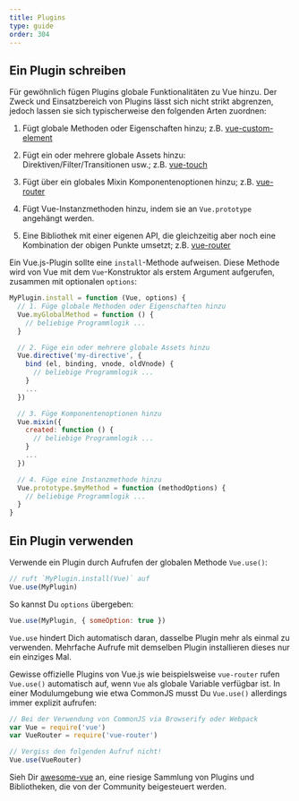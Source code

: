 ```yaml
---
title: Plugins
type: guide
order: 304
---
```


## Ein Plugin schreiben

Für gewöhnlich fügen Plugins globale Funktionalitäten zu Vue hinzu. Der Zweck und Einsatzbereich von Plugins lässt sich nicht strikt abgrenzen, jedoch lassen sie sich typischerweise den folgenden Arten zuordnen:

1. Fügt globale Methoden oder Eigenschaften hinzu; z.B. [vue-custom-element](https://github.com/karol-f/vue-custom-element)

2. Fügt ein oder mehrere globale Assets hinzu: Direktiven/Filter/Transitionen usw.; z.B. [vue-touch](https://github.com/vuejs/vue-touch)

3. Fügt über ein globales Mixin Komponentenoptionen hinzu; z.B. [vue-router](https://github.com/vuejs/vue-router)

4. Fügt Vue-Instanzmethoden hinzu, indem sie an `Vue.prototype` angehängt werden.

5. Eine Bibliothek mit einer eigenen API, die gleichzeitig aber noch eine Kombination der obigen Punkte umsetzt; z.B. [vue-router](https://github.com/vuejs/vue-router)

Ein Vue.js-Plugin sollte eine `install`-Methode aufweisen. Diese Methode wird von Vue mit dem `Vue`-Konstruktor als erstem Argument aufgerufen, zusammen mit optionalen `options`:

``` js
MyPlugin.install = function (Vue, options) {
  // 1. Füge globale Methoden oder Eigenschaften hinzu
  Vue.myGlobalMethod = function () {
    // beliebige Programmlogik ...
  }

  // 2. Füge ein oder mehrere globale Assets hinzu
  Vue.directive('my-directive', {
    bind (el, binding, vnode, oldVnode) {
      // beliebige Programmlogik ...
    }
    ...
  })

  // 3. Füge Komponentenoptionen hinzu
  Vue.mixin({
    created: function () {
      // beliebige Programmlogik ...
    }
    ...
  })

  // 4. Füge eine Instanzmethode hinzu
  Vue.prototype.$myMethod = function (methodOptions) {
    // beliebige Programmlogik ...
  }
}
```

## Ein Plugin verwenden

Verwende ein Plugin durch Aufrufen der globalen Methode `Vue.use()`:

``` js
// ruft `MyPlugin.install(Vue)` auf
Vue.use(MyPlugin)
```

So kannst Du `options` übergeben:

``` js
Vue.use(MyPlugin, { someOption: true })
```

`Vue.use` hindert Dich automatisch daran, dasselbe Plugin mehr als einmal zu verwenden. Mehrfache Aufrufe mit demselben Plugin installieren dieses nur ein einziges Mal.

Gewisse offizielle Plugins von Vue.js wie beispielsweise `vue-router` rufen `Vue.use()` automatisch auf, wenn `Vue` als globale Variable verfügbar ist. In einer Modulumgebung wie etwa CommonJS musst Du `Vue.use()` allerdings immer explizit aufrufen:

``` js
// Bei der Verwendung von CommonJS via Browserify oder Webpack
var Vue = require('vue')
var VueRouter = require('vue-router')

// Vergiss den folgenden Aufruf nicht!
Vue.use(VueRouter)
```

Sieh Dir [awesome-vue](https://github.com/vuejs/awesome-vue#components--libraries) an, eine riesige Sammlung von Plugins und Bibliotheken, die von der Community beigesteuert werden.
